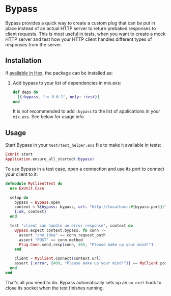 # Bypass

Bypass provides a quick way to create a custom plug that can be put in place instead of an actual
HTTP server to return prebaked responses to client requests. This is most useful in tests, when you
want to create a mock HTTP server and test how your HTTP client handles different types of
responses from the server.


## Installation

If [available in Hex](https://hex.pm/docs/publish), the package can be installed as:

  1. Add bypass to your list of dependencies in mix.exs:

     ```elixir
     def deps do
       [{:bypass, "~> 0.0.1", only: :test}]
     end
     ```

     It is not recommended to add `:bypass` to the list of applications in your `mix.exs`. See below
     for usage info.


## Usage

Start Bypass in your `test/test_helper.exs` file to make it available in tests:

```elixir
ExUnit.start
Application.ensure_all_started(:bypass)
```

To use Bypass in a test case, open a connection and use its port to connect your client to it:

```elixir
defmodule MyClientTest do
  use ExUnit.Case

  setup do
    bypass = Bypass.open
    context = %{bypass: bypass, url: "http://localhost:#{bypass.port}/"}
    {:ok, context}
  end

  test "client can handle an error response", context do
    Bypass.expect context.bypass, fn conn ->
      assert "/no_idea" == conn.request_path
      assert "POST" == conn.method
      Plug.Conn.send_resp(conn, 400, "Please make up your mind!")
    end

    client = MyClient.connect(context.url)
    assert {:error, {400, "Please make up your mind!"}} == MyClient.post_no_idea(client, "")
  end
end
```

That's all you need to do. Bypass automatically sets up an `on_exit` hook to close its socket when
the test finishes running.
